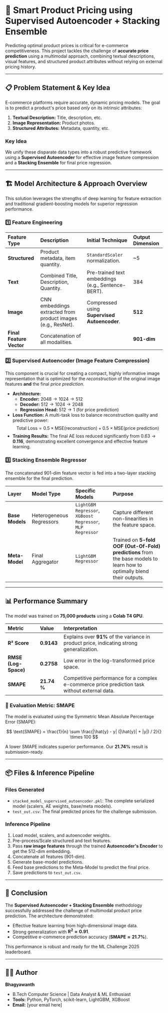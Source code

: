 # 🧠 Smart Product Pricing using Supervised Autoencoder + Stacking Ensemble

Predicting optimal product prices is critical for e-commerce competitiveness. This project tackles the challenge of **accurate price prediction** using a multimodal approach, combining textual descriptions, visual features, and structured product attributes without relying on external pricing history.

---

## 📋 Problem Statement & Key Idea

E-commerce platforms require accurate, dynamic pricing models. The goal is to predict a product's price based *only* on its intrinsic attributes:
1.  **Textual Description:** Title, description, etc.
2.  **Image Representation:** Product photos.
3.  **Structured Attributes:** Metadata, quantity, etc.

### Key Idea
We unify these disparate data types into a robust predictive framework using a **Supervised Autoencoder** for effective image feature compression and a **Stacking Ensemble** for final price regression.

---

## 🏗️ Model Architecture & Approach Overview

This solution leverages the strengths of deep learning for feature extraction and traditional gradient-boosting models for superior regression performance.

### 1️⃣ Feature Engineering

| Feature Type | Description | Initial Technique | Output Dimension |
| :--- | :--- | :--- | :--- |
| **Structured** | Product metadata, item quantity. | `StandardScaler` normalization. | ~5 |
| **Text** | Combined Title, Description, Quantity. | Pre-trained text embeddings (e.g., Sentence-BERT). | 384 |
| **Image** | CNN embeddings extracted from product images (e.g., ResNet). | Compressed using **Supervised Autoencoder**. | **512** |
| **Final Feature Vector** | Concatenation of all modalities. | | **901-dim** |

### 2️⃣ Supervised Autoencoder (Image Feature Compression)

This component is crucial for creating a compact, highly informative image representation that is optimized for the *reconstruction* of the original image features **and** the final *price prediction*.

* **Architecture:**
    * **Encoder:** $2048 \rightarrow 1024 \rightarrow 512$
    * **Decoder:** $512 \rightarrow 1024 \rightarrow 2048$
    * **Regression Head:** $512 \rightarrow 1$ (for price prediction)
* **Loss Function:** A multi-task loss to balance reconstruction quality and predictive power:
    $$\text{Total Loss} = 0.5 \times \text{MSE}(\text{reconstruction}) + 0.5 \times \text{MSE}(\text{price prediction})$$
* **Training Results:** The final AE loss reduced significantly from $0.63 \rightarrow \mathbf{0.116}$, demonstrating excellent convergence and effective feature learning.

### 3️⃣ Stacking Ensemble Regressor

The concatenated 901-dim feature vector is fed into a two-layer stacking ensemble for the final prediction.

| Layer | Model Type | Specific Models | Purpose |
| :--- | :--- | :--- | :--- |
| **Base Models** | Heterogeneous Regressors | `LightGBM Regressor`, `XGBoost Regressor`, `MLP Regressor` | Capture different non-linearities in the feature space. |
| **Meta-Model** | Final Aggregator | `LightGBM Regressor` | Trained on **5-fold OOF (Out-Of-Fold) predictions** from the base models to learn how to optimally blend their outputs. |

---

## 📊 Performance Summary

The model was trained on **75,000 products** using a **Colab T4 GPU**.

| Metric | Value | Interpretation |
| :--- | :--- | :--- |
| **R² Score** | **0.9143** | Explains over **91%** of the variance in product price, indicating strong generalization. |
| **RMSE (Log-Space)** | **0.2758** | Low error in the log-transformed price space. |
| **SMAPE** | **21.74 %** | Competitive performance for a complex e-commerce price prediction task without external data. |

### 🧮 Evaluation Metric: SMAPE

The model is evaluated using the Symmetric Mean Absolute Percentage Error (SMAPE):

$$
\text{SMAPE} = \frac{1}{n} \sum \frac{|\hat{y} - y| (|\hat{y}| + |y|) / 2}{} \times 100
$$

A lower SMAPE indicates superior performance. Our $\mathbf{21.74\%}$ result is submission-ready.

---

## 📦 Files & Inference Pipeline

### Files Generated

* `stacked_model_supervised_autoencoder.pkl`: The complete serialized model (scalers, AE weights, base/meta models).
* `test_out.csv`: The final predicted prices for the challenge submission.

### Inference Pipeline

1.  Load model, scalers, and autoencoder weights.
2.  Pre-process/Scale structured and text features.
3.  Pass **raw image features** through the trained **Autoencoder's Encoder** to get the 512-dim embedding.
4.  Concatenate all features (901-dim).
5.  Generate base-model predictions.
6.  Feed base predictions to the Meta-Model to predict the final price.
7.  Save predictions to `test_out.csv`.

---

## 🚀 Conclusion

The **Supervised Autoencoder + Stacking Ensemble** methodology successfully addressed the challenge of multimodal product price prediction. The architecture demonstrated:
* Effective feature learning from high-dimensional image data.
* Strong generalization with $\mathbf{R^2 \approx 0.91}$.
* Competitive e-commerce prediction accuracy ($\mathbf{SMAPE \approx 21.7\%}$).

This performance is robust and ready for the ML Challenge 2025 leaderboard.

---

## 👨‍💻 Author

**Bhagyawanth**
* B.Tech Computer Science | Data Analyst & ML Enthusiast
* **Tools:** Python, PyTorch, scikit-learn, LightGBM, XGBoost
* **Email:** [your email here]
